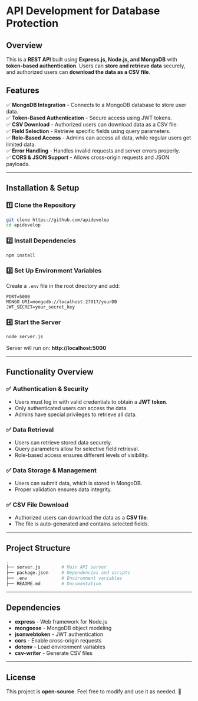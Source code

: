 # API Development for Database Protection

## Overview
This is a **REST API** built using **Express.js, Node.js, and MongoDB** with **token-based authentication**. Users can **store and retrieve data** securely, and authorized users can **download the data as a CSV file**.

## Features
✅ **MongoDB Integration** - Connects to a MongoDB database to store user data.  
✅ **Token-Based Authentication** - Secure access using JWT tokens.  
✅ **CSV Download** - Authorized users can download data as a CSV file.  
✅ **Field Selection** - Retrieve specific fields using query parameters.  
✅ **Role-Based Access** - Admins can access all data, while regular users get limited data.  
✅ **Error Handling** - Handles invalid requests and server errors properly.  
✅ **CORS & JSON Support** - Allows cross-origin requests and JSON payloads.

---

## Installation & Setup

### 1️⃣ Clone the Repository
```sh
git clone https://github.com/apidevelop
cd apidevelop
```

### 2️⃣ Install Dependencies
```sh
npm install
```

### 3️⃣ Set Up Environment Variables
Create a `.env` file in the root directory and add:
```env
PORT=5000
MONGO_URI=mongodb://localhost:27017/yourDB
JWT_SECRET=your_secret_key
```

### 4️⃣ Start the Server
```sh
node server.js
```

Server will run on: **http://localhost:5000**

---

## Functionality Overview

### ✅ **Authentication & Security**
- Users must log in with valid credentials to obtain a **JWT token**.
- Only authenticated users can access the data.
- Admins have special privileges to retrieve all data.

### ✅ **Data Retrieval**
- Users can retrieve stored data securely.
- Query parameters allow for selective field retrieval.
- Role-based access ensures different levels of visibility.

### ✅ **Data Storage & Management**
- Users can submit data, which is stored in MongoDB.
- Proper validation ensures data integrity.

### ✅ **CSV File Download**
- Authorized users can download the data as a **CSV file**.
- The file is auto-generated and contains selected fields.

---

## Project Structure
```sh
.
├── server.js        # Main API server
├── package.json     # Dependencies and scripts
├── .env             # Environment variables
├── README.md        # Documentation
```

---

## Dependencies
- **express** - Web framework for Node.js
- **mongoose** - MongoDB object modeling
- **jsonwebtoken** - JWT authentication
- **cors** - Enable cross-origin requests
- **dotenv** - Load environment variables
- **csv-writer** - Generate CSV files

---

## License
This project is **open-source**. Feel free to modify and use it as needed. 🚀

